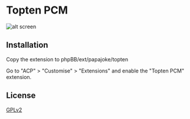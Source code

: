 # Topten PCM

![alt screen](https://lut.im/noTCxdKh6Z/udgzvJYEdz3YMYtr.png)

## Installation

Copy the extension to phpBB/ext/papajoke/topten

Go to "ACP" > "Customise" > "Extensions" and enable the "Topten PCM" extension.

## License

[GPLv2](license.txt)
